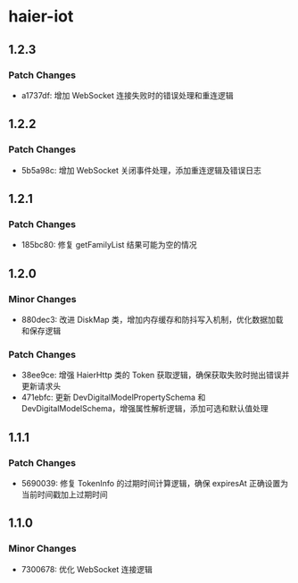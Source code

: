 # haier-iot

## 1.2.3

### Patch Changes

- a1737df: 增加 WebSocket 连接失败时的错误处理和重连逻辑

## 1.2.2

### Patch Changes

- 5b5a98c: 增加 WebSocket 关闭事件处理，添加重连逻辑及错误日志

## 1.2.1

### Patch Changes

- 185bc80: 修复 getFamilyList 结果可能为空的情况

## 1.2.0

### Minor Changes

- 880dec3: 改进 DiskMap 类，增加内存缓存和防抖写入机制，优化数据加载和保存逻辑

### Patch Changes

- 38ee9ce: 增强 HaierHttp 类的 Token 获取逻辑，确保获取失败时抛出错误并更新请求头
- 471ebfc: 更新 DevDigitalModelPropertySchema 和 DevDigitalModelSchema，增强属性解析逻辑，添加可选和默认值处理

## 1.1.1

### Patch Changes

- 5690039: 修复 TokenInfo 的过期时间计算逻辑，确保 expiresAt 正确设置为当前时间戳加上过期时间

## 1.1.0

### Minor Changes

- 7300678: 优化 WebSocket 连接逻辑

